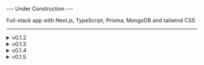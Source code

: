 --- Under Construction ---

Full-stack app with Next.js, TypeScript, Prisma, MongoDB and tailwind CSS
<hr />


<details>
  <summary>v0.1.2</summary>

- Avatar, Button, and Counter components were created.
- Interfaces for these components were defined.
- A custom hook was created and added to the layout.
- The DetailClient page was detailed.
</details>

<details>
  <summary>v0.1.3</summary>

- Cart page was added.
- The onClick error in Button.tsx was fixed.
- The react-hot-toast library was added.
- A feature to display the quantity of products in the cart was added.
</details>

<details>
  <summary>v0.1.4</summary>

- Added product-specific removal and bulk removal functions to the cart.
- Added a function to calculate the total cart amount based on the number of added products.
- Added Login and Register pages.
  Integrated Prisma and created the schema.
- Added MongoDB connection to Prisma.
  Integrated login processes with Prisma.
- Added SignUp processes.
- Added a function to retrieve information about the active user.
</details>

<details>
  <summary>v0.1.5</summary>

- Added functionality to the User section in the Header.
- Created an interface file for the Header.
</details>
